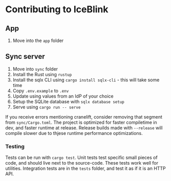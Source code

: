 # Contributing to IceBlink

## App

1. Move into the `app` folder

## Sync server

1. Move into `sync` folder
2. Install the Rust using `rustup`
3. Install the sqlx CLI using `cargo install sqlx-cli` - this will take some time
4. Copy `.env.example` to `.env`
5. Update using values from an IdP of your choice
6. Setup the SQLite database with `sqlx database setup`
7. Serve using `cargo run -- serve`

If you receive errors mentioning cranelift, consider removing that segment from
`sync/Cargo.toml`. The project is optimized for faster compiletime in dev, and
faster runtime at release. Release builds made with `--release` will compile
slower due to thjese runtime performance optimizations.

### Testing

Tests can be run with `cargo test`. Unit tests test specific small pieces of
code, and should live next to the source-code. These tests work well for
utilities. Integration tests are in the `tests` folder, and test it as if it is
an HTTP API.
